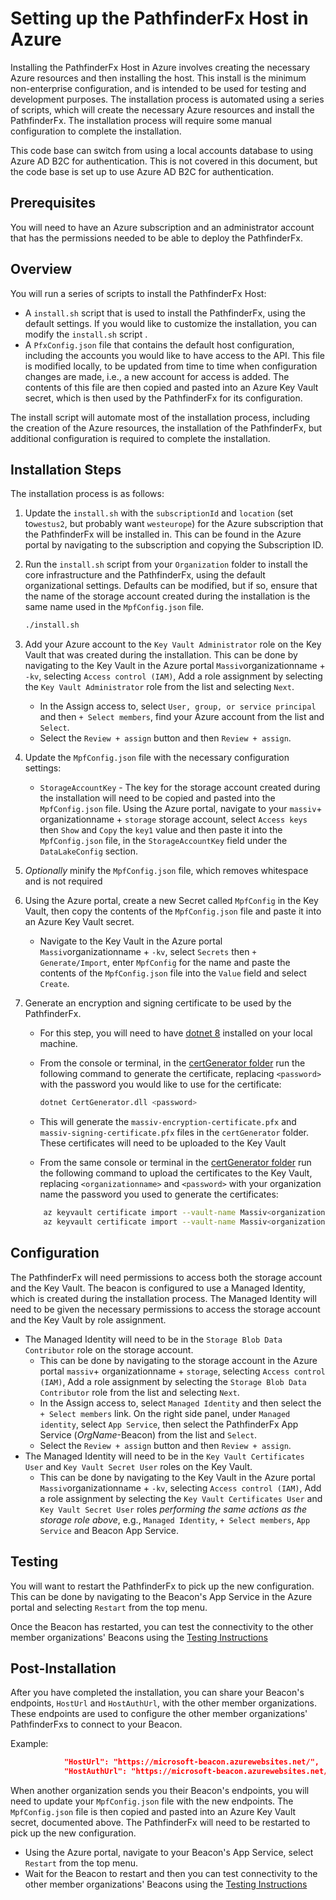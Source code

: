 # Setting up the PathfinderFx Host in Azure

Installing the PathfinderFx Host in Azure involves creating the necessary Azure resources and then installing the host. This install is the minimum non-enterprise configuration, and is intended to be used for testing and development purposes. The installation process is automated using a series of scripts, which will create the necessary Azure resources and install the PathfinderFx. The installation process will require some manual configuration to complete the installation.

This code base can switch from using a local accounts database to using Azure AD B2C for authentication. This is not covered in this document, but the code base is set up to use Azure AD B2C for authentication.

## Prerequisites

You will need to have an Azure subscription and an administrator account that has the permissions needed to be able to deploy the PathfinderFx.

## Overview

You will run a series of scripts to install the PathfinderFx Host:

- A `install.sh` script that is used to install the PathfinderFx, using the default settings. If you would like to customize the installation, you can modify the `install.sh` script .
- A `PfxConfig.json` file that contains the default host configuration, including the accounts you would like to have access to the API. This file is modified locally, to be updated from time to time when configuration changes are made, i.e., a new account for access is added. The contents of this file are then copied and pasted into an Azure Key Vault secret, which is then used by the PathfinderFx for its configuration.

The install script will automate most of the installation process, including the creation of the Azure resources, the installation of the PathfinderFx, but additional configuration is required to complete the installation.

## Installation Steps

The installation process is as follows:

1. Update the `install.sh` with the `subscriptionId` and `location` (set to`westus2`, but probably want `westeurope`) for the Azure subscription that the PathfinderFx will be installed in. This can be found in the Azure portal by navigating to the subscription and copying the Subscription ID.
2. Run the `install.sh` script from your `Organization` folder to install the core infrastructure and the PathfinderFx, using the default organizational settings. Defaults can be modified, but if so, ensure that the name of the storage account created during the installation is the same name used in the `MpfConfig.json` file.

    ```bash
    ./install.sh
    ```

3. Add your Azure account to the `Key Vault Administrator` role on the Key Vault that was created during the installation. This can be done by navigating to the Key Vault in the Azure portal `Massiv`organizationname + `-kv`, selecting `Access control (IAM)`, Add a role assignment by selecting the `Key Vault Administrator` role from the list and selecting `Next`.
   - In the Assign access to, select `User, group, or service principal` and then `+ Select members`, find your Azure account from the list and `Select`.
   - Select the `Review + assign` button and then `Review + assign`.
4. Update the `MpfConfig.json` file with the necessary configuration settings:
   - `StorageAccountKey` - The key for the storage account created during the installation will need to be copied and pasted into the `MpfConfig.json` file. Using the Azure portal, navigate to your `massiv`+ organizationname + `storage` storage account, select `Access keys` then `Show` and `Copy` the `key1` value and then paste it into the `MpfConfig.json` file, in the `StorageAccountKey` field under the `DataLakeConfig` section.
5. *Optionally* minify the `MpfConfig.json` file, which removes whitespace and is not required
6. Using the Azure portal, create a new Secret called `MpfConfig` in the Key Vault, then copy the contents of the `MpfConfig.json` file and paste it into an Azure Key Vault secret.
    - Navigate to the Key Vault in the Azure portal `Massiv`organizationname + `-kv`, select `Secrets` then `+ Generate/Import`, enter `MpfConfig` for the name and paste the contents of the `MpfConfig.json` file into the `Value` field and select `Create`.
7. Generate an encryption and signing certificate to be used by the PathfinderFx.
   - For this step, you will need to have [dotnet 8](https://dotnet.microsoft.com/download/dotnet/8.0) installed on your local machine.
   - From the console or terminal, in the [certGenerator folder](./certGenerator/) run the following command to generate the certificate, replacing `<password>` with the password you would like to use for the certificate:

      ```bash
      dotnet CertGenerator.dll <password> 
      ```

   - This will generate the `massiv-encryption-certificate.pfx` and `massiv-signing-certificate.pfx` files in the `certGenerator` folder. These certificates will need to be uploaded to the Key Vault
   - From the same console or terminal in the [certGenerator folder](./certGenerator/) run the following command to upload the certificates to the Key Vault, replacing `<organizationname>` and `<password>` with your organization name the password you used to generate the certificates:

    ```bash
        az keyvault certificate import --vault-name Massiv<organizationname>-kv --name massiv-encryption-certificate --file massiv-encryption-certificate.pfx --password <password>
        az keyvault certificate import --vault-name Massiv<organizationname>-kv --name massiv-signing-certificate --file massiv-signing-certificate.pfx --password <password>
    ```

## Configuration

The PathfinderFx will need permissions to access both the storage account and the Key Vault. The beacon is configured to use a Managed Identity, which is created during the installation process. The Managed Identity will need to be given the necessary permissions to access the storage account and the Key Vault by role assignment.

- The Managed Identity will need to be in the `Storage Blob Data Contributor` role on the storage account.
  - This can be done by navigating to the storage account in the Azure portal `massiv`+ organizationname + `storage`, selecting `Access control (IAM)`, Add a role assignment by selecting the `Storage Blob Data Contributor` role from the list and selecting `Next`.
  - In the Assign access to, select `Managed Identity` and then select the `+ Select members` link. On the right side panel, under `Managed identity`, select `App Service`, then select the PathfinderFx App Service (*OrgName*-Beacon) from the list and `Select`.
  - Select the `Review + assign` button and then `Review + assign`.
- The Managed Identity will need to be in the `Key Vault Certificates User` and `Key Vault Secret User` roles on the Key Vault.
  - This can be done by navigating to the Key Vault in the Azure portal `Massiv`organizationname + `-kv`, selecting `Access control (IAM)`, Add a role assignment by selecting the `Key Vault Certificates User` and `Key Vault Secret User` roles *performing the same actions as the storage role above*, e.g., `Managed Identity`, `+ Select members`, `App Service` and Beacon App Service.

## Testing

You will want to restart the PathfinderFx to pick up the new configuration. This can be done by navigating to the Beacon's App Service in the Azure portal and selecting `Restart` from the top menu.

Once the Beacon has restarted, you can test the connectivity to the other member organizations' Beacons using the [Testing Instructions](../../docs/testing-instructions.md)

## Post-Installation

After you have completed the installation, you can share your Beacon's endpoints, `HostUrl` and `HostAuthUrl`, with the other member organizations. These endpoints are used to configure the other member organizations' PathfinderFxs to connect to your Beacon.

Example:

```json
            "HostUrl": "https://microsoft-beacon.azurewebsites.net/",
            "HostAuthUrl": "https://microsoft-beacon.azurewebsites.net/2/auth/token"
```

When another organization sends you their Beacon's endpoints, you will need to update your `MpfConfig.json` file with the new endpoints. The `MpfConfig.json` file is then copied and pasted into an Azure Key Vault secret, documented above. The PathfinderFx will need to be restarted to pick up the new configuration.

- Using the Azure portal, navigate to your Beacon's App Service, select `Restart` from the top menu.
- Wait for the Beacon to restart and then you can test connectivity to the other member organizations' Beacons using the [Testing Instructions](../../docs/testing-instructions.md)

